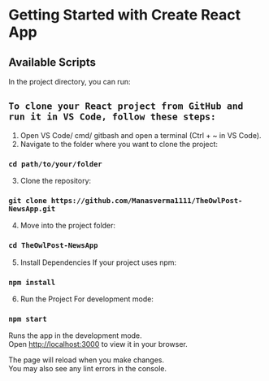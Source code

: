 # Getting Started with Create React App

## Available Scripts

In the project directory, you can run:

## `To clone your React project from GitHub and run it in VS Code, follow these steps:`

1. Open VS Code/ cmd/ gitbash and open a terminal (Ctrl + ~ in VS Code).
2. Navigate to the folder where you want to clone the project:
### `cd path/to/your/folder`

3. Clone the repository:
### `git clone https://github.com/Manasverma1111/TheOwlPost-NewsApp.git`

4. Move into the project folder:
### `cd TheOwlPost-NewsApp`

5. Install Dependencies
If your project uses npm:
### `npm install`

6. Run the Project
For development mode:

### `npm start`

Runs the app in the development mode.\
Open [http://localhost:3000](http://localhost:3000) to view it in your browser.

The page will reload when you make changes.\
You may also see any lint errors in the console.




